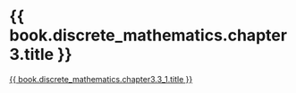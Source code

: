 # {{ book.discrete_mathematics.chapter3.title }}
<!-- notoc -->

[{{ book.discrete_mathematics.chapter3.3_1.title }}](01.md)  